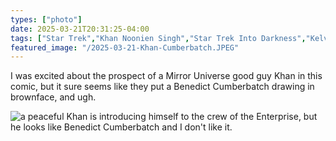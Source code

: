 ```yaml
---
types: ["photo"]
date: 2025-03-21T20:31:25-04:00
tags: ["Star Trek","Khan Noonien Singh","Star Trek Into Darkness","Kelvinverse","brownface","Kelvinverse"]
featured_image: "/2025-03-21-Khan-Cumberbatch.JPEG"
---
```

I was excited about the prospect of a Mirror Universe good guy Khan in this comic, but it sure seems like they put a Benedict Cumberbatch drawing in brownface, and ugh.

![a peaceful Khan is introducing himself to the crew of the Enterprise, but he looks like Benedict Cumberbatch and I don't like it.](/2025-03-21-Khan-Cumberbatch.JPEG)